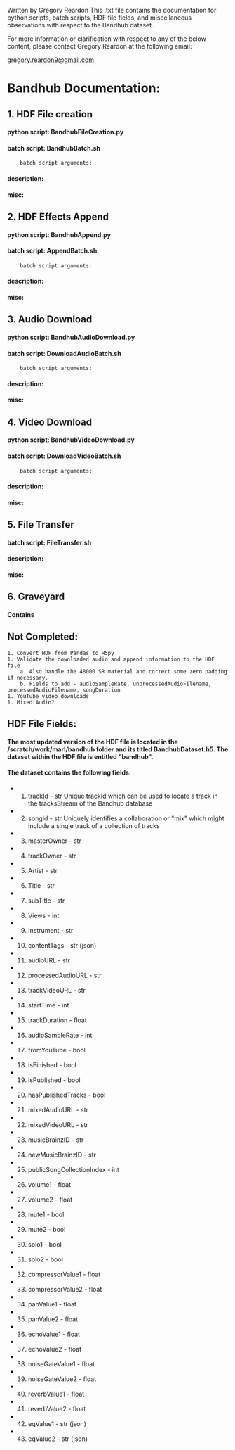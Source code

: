 Written by Gregory Reardon
This .txt file contains the documentation for python scripts, batch scripts,  HDF file fields, and miscellaneous observations with respect to the Bandhub dataset.

For more information or clarification with respect to any of the below content, please contact Gregory Reardon at the following email:

gregory.reardon9@gmail.com 

# Bandhub Documentation:


## 1. HDF File creation
####	python script: BandhubFileCreation.py
####	batch script: BandhubBatch.sh
		batch script arguments:
####	description:
####	misc:

## 2. HDF Effects Append
####	python script: BandhubAppend.py
####	batch script: AppendBatch.sh
		batch script arguments: 
####	description:
####	misc:

## 3. Audio Download
####	python script: BandhubAudioDownload.py
####	batch script: DownloadAudioBatch.sh
		batch script arguments:
####	description:
####	misc:

## 4. Video Download
####	python script: BandhubVideoDownload.py
####	batch script: DownloadVideoBatch.sh
		batch script arguments:
####	description:
####	misc:

## 5. File Transfer
####	batch script: FileTransfer.sh
####	description:
####	misc:

## 6. Graveyard
#### Contains 

## Not Completed:
	1. Convert HDF from Pandas to H5py
	1. Validate the downloaded audio and append information to the HDF file
		a. Also handle the 48000 SR material and correct some zero padding if necessary.
		b. Fields to add - audioSampleRate, unprocessedAudioFilename, processedAudioFilename, songDuration 
	1. YouTube video downloads
	1. Mixed Audio?

## HDF File Fields:
####	The most updated version of the HDF file is located in the /scratch/work/marl/bandhub folder and its titled BandhubDataset.h5. The dataset within the HDF file is entitled "bandhub".
####	The dataset contains the following fields:
*	1. trackId - str
		Unique trackId which can be used to locate a track in the tracksStream of the Bandhub database
*	2. songId - str
		Uniquely identifies a collaboration or "mix" which might include a single track of a collection of tracks
*	3. masterOwner - str
*	4. trackOwner - str
*	5. Artist - str
*	6. Title - str
*	7. subTitle - str
*	8. Views - int
*	9. Instrument - str
*	10. contentTags - str (json)
*	11. audioURL - str
*	12. processedAudioURL - str
*	13. trackVideoURL - str
*	14. startTime - int
*	15. trackDuration - float
*	16. audioSampleRate - int
*	17. fromYouTube - bool
*	18. isFinished - bool
*	19. isPublished - bool
*	20. hasPublishedTracks - bool
*	21. mixedAudioURL - str
*	22. mixedVideoURL - str
*	23. musicBrainzID - str
*	24. newMusicBrainzID - str
*	25. publicSongCollectionIndex - int
*	26. volume1 - float
*	27. volume2 - float
*	28. mute1 - bool
*	29. mute2 - bool
*	30. solo1 - bool
*	31. solo2 - bool
*	32. compressorValue1 - float
*	33. compressorValue2 - float
*	34. panValue1 - float
*	35. panValue2 - float
*	36. echoValue1 - float
*	37. echoValue2 - float
*	38. noiseGateValue1 - float
*	39. noiseGateValue2 - float
*	40. reverbValue1 - float
*	41. reverbValue2 - float
*	42. eqValue1 - str (json)
*	43. eqValue2 - str (json)
	


